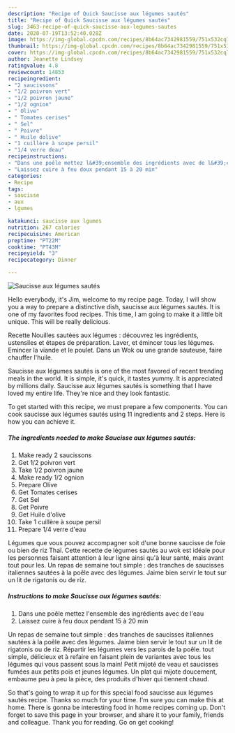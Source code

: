 ```yaml
---
description: "Recipe of Quick Saucisse aux légumes sautés"
title: "Recipe of Quick Saucisse aux légumes sautés"
slug: 3463-recipe-of-quick-saucisse-aux-legumes-sautes
date: 2020-07-19T13:52:40.028Z
image: https://img-global.cpcdn.com/recipes/8b64ac7342981559/751x532cq70/saucisse-aux-legumes-sautes-photo-principale-de-la-recette.jpg
thumbnail: https://img-global.cpcdn.com/recipes/8b64ac7342981559/751x532cq70/saucisse-aux-legumes-sautes-photo-principale-de-la-recette.jpg
cover: https://img-global.cpcdn.com/recipes/8b64ac7342981559/751x532cq70/saucisse-aux-legumes-sautes-photo-principale-de-la-recette.jpg
author: Jeanette Lindsey
ratingvalue: 4.8
reviewcount: 14853
recipeingredient:
- "2 saucissons"
- "1/2 poivron vert"
- "1/2 poivron jaune"
- "1/2 ognion"
- " Olive"
- " Tomates cerises"
- " Sel"
- " Poivre"
- " Huile dolive"
- "1 cuillère à soupe persil"
- "1/4 verre deau"
recipeinstructions:
- "Dans une poêle mettez l&#39;ensemble des ingrédients avec de l&#39;eau"
- "Laissez cuire à feu doux pendant 15 à 20 min"
categories:
- Recipe
tags:
- saucisse
- aux
- lgumes

katakunci: saucisse aux lgumes 
nutrition: 267 calories
recipecuisine: American
preptime: "PT22M"
cooktime: "PT43M"
recipeyield: "3"
recipecategory: Dinner

---
```



![Saucisse aux légumes sautés](https://img-global.cpcdn.com/recipes/8b64ac7342981559/751x532cq70/saucisse-aux-legumes-sautes-photo-principale-de-la-recette.jpg)

Hello everybody, it's Jim, welcome to my recipe page. Today, I will show you a way to prepare a distinctive dish, saucisse aux légumes sautés. It is one of my favorites food recipes. This time, I am going to make it a little bit unique. This will be really delicious.

Recette Nouilles sautées aux légumes : découvrez les ingrédients, ustensiles et étapes de préparation. Laver, et émincer tous les légumes. Emincer la viande et le poulet. Dans un Wok ou une grande sauteuse, faire chauffer l&#39;huile.

Saucisse aux légumes sautés is one of the most favored of recent trending meals in the world. It is simple, it's quick, it tastes yummy. It is appreciated by millions daily. Saucisse aux légumes sautés is something that I have loved my entire life. They're nice and they look fantastic.


To get started with this recipe, we must prepare a few components. You can cook saucisse aux légumes sautés using 11 ingredients and 2 steps. Here is how you can achieve it.

<!--inarticleads1-->

##### The ingredients needed to make Saucisse aux légumes sautés:

1. Make ready 2 saucissons
1. Get 1/2 poivron vert
1. Take 1/2 poivron jaune
1. Make ready 1/2 ognion
1. Prepare  Olive
1. Get  Tomates cerises
1. Get  Sel
1. Get  Poivre
1. Get  Huile d&#39;olive
1. Take 1 cuillère à soupe persil
1. Prepare 1/4 verre d&#39;eau


Légumes que vous pouvez accompagner soit d&#39;une bonne saucisse de foie ou bien de riz Thaï. Cette recette de légumes sautés au wok est idéale pour les personnes faisant attention à leur ligne ainsi qu&#39;à leur santé, mais avant tout pour les. Un repas de semaine tout simple : des tranches de saucisses italiennes sautées à la poêle avec des légumes. Jaime bien servir le tout sur un lit de rigatonis ou de riz. 

<!--inarticleads2-->

##### Instructions to make Saucisse aux légumes sautés:

1. Dans une poêle mettez l&#39;ensemble des ingrédients avec de l&#39;eau
1. Laissez cuire à feu doux pendant 15 à 20 min


Un repas de semaine tout simple : des tranches de saucisses italiennes sautées à la poêle avec des légumes. Jaime bien servir le tout sur un lit de rigatonis ou de riz. Répartir les légumes vers les parois de la poêle. tout simple, délicieux et à refaire en faisant plein de variantes avec tous les légumes qui vous passent sous la main! Petit mijoté de veau et saucisses fumées aux petits pois et jeunes légumes. Un plat qui mijote doucement, embaume peu à peu la pièce, des produits d&#39;hiver qui tiennent chaud. 

So that's going to wrap it up for this special food saucisse aux légumes sautés recipe. Thanks so much for your time. I'm sure you can make this at home. There is gonna be interesting food in home recipes coming up. Don't forget to save this page in your browser, and share it to your family, friends and colleague. Thank you for reading. Go on get cooking!

